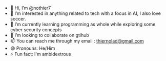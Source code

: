 - 👋 Hi, I’m @nothier7
- 👀 I’m interested in anything related to tech with a focus in AI, I also love soccer.
- 🌱 I’m currently learning programming as whole while exploring some cyber security concepts
- 💞️ I’m looking to collaborate on gtihub
- 📫 You can reach me through my email : thiernolad@gmail.com 
- 😄 Pronouns: He/Him
- ⚡ Fun fact: I'm ambidextrous

<!---
nothier7/nothier7 is a ✨ special ✨ repository because its `README.md` (this file) appears on your GitHub profile.
You can click the Preview link to take a look at your changes.
--->
